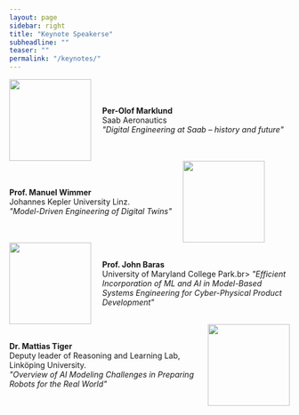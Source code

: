 ```yaml
---
layout: page
sidebar: right
title: "Keynote Speakerse"
subheadline: ""
teaser: ""
permalink: "/keynotes/"
---
```


<div style="display: flex; align-items: center; gap: 20px;">
    <img src="{{ site.urlimg }}/perolofmarklund.jpg" alt="" width="147" style="width: 147; height: auto;">
    <div style="max-width: 400px;">
        <p>      <b>Per-Olof Marklund</b><br>
    Saab Aeronautics<br>
    <i>"Digital Engineering at Saab – history and future"</i></p>
    </div>
</div>

<div style="display: flex; align-items: center; gap: 20px;">
    <div style="max-width: 400px;">
        <p><b>Prof. Manuel Wimmer</b><br>
    Johannes Kepler University Linz.<br>
    <i>"Model-Driven Engineering of Digital Twins"</i></p>
    </div>
	<img src="{{ site.urlimg }}/manuelwimmer.jpg" alt="" width="147" style="width: 147; height: auto;">
</div>

<div style="display: flex; align-items: center; gap: 20px;">
    <img src="{{ site.urlimg }}/johnbaras.jpg" alt="" width="147" style="width: 147; height: auto;">
    <div style="max-width: 400px;">
        <p>      <b>Prof. John Baras</b><br>
    University of Maryland College Park.br>
    <i>"Efficient Incorporation of ML and AI in Model-Based Systems Engineering for Cyber-Physical Product Development"</i></p>
    </div>
</div>

<div style="display: flex; align-items: center; gap: 20px;">
    <div style="max-width: 400px;">
        <p><b>Dr. Mattias Tiger</b><br>
    Deputy leader of Reasoning and Learning Lab, Linköping University.<br>
    <i>"Overview of AI Modeling Challenges in Preparing Robots for the Real World"</i></p>
    </div>
	<img src="{{ site.urlimg }}/mattiastiger.jpg" alt="" width="147" style="width: 147; height: auto;">
</div>